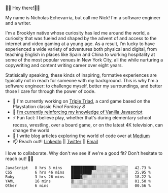 👋🏾 Hey there!👋🏾

My name is Nicholas Echevarria, but call me Nick! I'm a software engineer and a writer. 

I'm a Brooklyn native whose curiosity has led me around the world, a curiosity that was fueled and shaped by the advent of and access to the internet and video gaming at a young age. As a result, I’m lucky to have experienced a wide variety of adventures both physical and digital, from teaching English in places like Spain and China to working hospitality at some of the most popular venues in New York City, all the while nurturing a copywriting and content writing career over eight years. 

Statisically speaking, these kinds of inspiring, formative experiences are typically not in reach for someone with my background. This is why I'm a software engineer: to challenge myself, better my surroundings, and better those I care for through the power of code. 

- 🔨 I'm currently working on [Triple Triad](https://youtu.be/QHVHftxr2os), a card game based on the Playstation classic _Final Fantasy 8_
- 🌱 [I’m currently reinforcing my knowledge of Vanilla Javascript](https://eloquentjavascript.net/)
- ⚡️ Fun fact: I believe play, whether that's during elementary school recess, wrestling, over a board game, or on the latest 4K television, can change the world
- 📖 I write blog articles exploring the world of code over at [Medium](https://medium.com/@nickechevarria)
- 📫 Reach out!! [LinkedIn](https://www.linkedin.com/in/nicholasechevarria/) || [Twitter](https://twitter.com/_nickechevarria) || [Email](nick.echev@gmail.com)

I love to collaborate. Why don't we see if we're a good fit? Don't hesitate to reach out! ✌🏾  
<!--START_SECTION:waka-->
```text
JavaScript   8 hrs 3 mins    ██████████▓░░░░░░░░░░░░░░   42.73 % 
CSS          6 hrs 46 mins   █████████░░░░░░░░░░░░░░░░   35.95 % 
Ruby         3 hrs 26 mins   ████▓░░░░░░░░░░░░░░░░░░░░   18.22 % 
YAML         16 mins         ▒░░░░░░░░░░░░░░░░░░░░░░░░   01.50 % 
Other        6 mins          ░░░░░░░░░░░░░░░░░░░░░░░░░   00.56 % 
```
<!--END_SECTION:waka-->


